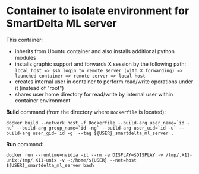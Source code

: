 # Container to isolate environment for SmartDelta ML server

This container:
* inherits from Ubuntu container and also installs additional python modules
* installs graphic support and forwards X session by the following path: `local host => ssh login to remote server (with X forwarding) => launched container => remote server => local host`
* creates internal user in container to perform read/write operations under it (instead of "root")
* shares user home directory for read/write by internal user within container environment

**Build** command (from the directory where `Dockerfile` is located):  
```
docker build --network host -f Dockerfile --build-arg user_name=`id -nu` --build-arg group_name=`id -ng` --build-arg user_uid=`id -u` --build-arg user_gid=`id -g` --tag ${USER}_smartdelta_ml_server .
```

**Run** command:  
```
docker run --runtime=nvidia -it --rm -e DISPLAY=$DISPLAY -v /tmp/.X11-unix:/tmp/.X11-unix -v ~:/home/${USER} --net=host ${USER}_smartdelta_ml_server bash
```

